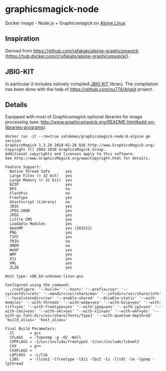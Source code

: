 # graphicsmagick-node
Docker image - Node.js + Graphicsmagick on [Alpine Linux](https://alpinelinux.org/)

## Inspiration
Derived from https://github.com/rafakato/alpine-graphicsmagick (https://hub.docker.com/r/rafakato/alpine-graphicsmagick/).

## JBIG-KIT
In particular it includes natively compiled [JBIG KIT](https://www.cl.cam.ac.uk/~mgk25/jbigkit/) library.
The compilation has been done with the help of https://github.com/nu774/jbigkit project.

## Details
Equipped with most of Graphicsmagick optional libraries for image processing (see: http://www.graphicsmagick.org/README.html#add-on-libraries-programs).

```shell
docker run -it --rm=true valdemon/graphicsmagick-node:8-alpine gm version
GraphicsMagick 1.3.28 2018-01-20 Q16 http://www.GraphicsMagick.org/
Copyright (C) 2002-2018 GraphicsMagick Group.
Additional copyrights and licenses apply to this software.
See http://www.GraphicsMagick.org/www/Copyright.html for details.

Feature Support:
  Native Thread Safe       yes
  Large Files (> 32 bit)   yes
  Large Memory (> 32 bit)  yes
  BZIP                     yes
  DPS                      no
  FlashPix                 no
  FreeType                 yes
  Ghostscript (Library)    no
  JBIG                     yes
  JPEG-2000                yes
  JPEG                     yes
  Little CMS               yes
  Loadable Modules         yes
  OpenMP                   yes (201511)
  PNG                      yes
  TIFF                     yes
  TRIO                     no
  UMEM                     no
  WebP                     yes
  WMF                      yes
  X11                      yes
  XML                      yes
  ZLIB                     yes

Host type: x86_64-unknown-linux-gnu

Configured using the command:
  ./configure  '--build=' '--host=' '--prefix=/usr' '--sysconfdir=/etc' '--mandir=/usr/share/man' '--infodir=/usr/share/info' '--localstatedir=/var' '--enable-shared' '--disable-static' '--with-modules' '--with-threads' '--with-webp=yes' '--with-bzip=yes' '--with-tiff=yes' '--with-freetype=yes' '--with-jpeg=yes' '--with-jp2=yes' '--with-cms2=yes' '--with-xml=yes' '--with-x11=yes' '--with-wmf=yes' '--with-gs-font-dir=/usr/share/fonts/Type1' '--with-quantum-depth=16' 'build_alias=' 'host_alias='

Final Build Parameters:
  CC       = gcc
  CFLAGS   = -fopenmp -g -O2 -Wall
  CPPFLAGS = -I/usr/include/freetype2 -I/usr/include/libxml2
  CXX      = g++
  CXXFLAGS = 
  LDFLAGS  = -L/lib
  LIBS     = -llcms2 -lfreetype -lX11 -lbz2 -lz -lltdl -lm -lgomp -lpthread
```
